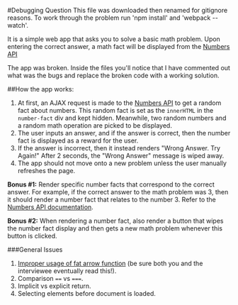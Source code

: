 #Debugging Question
This file was downloaded then renamed for gitignore reasons.
To work through the problem run 'npm install' and 'webpack --watch'.

It is a simple web app that asks you to solve a basic math problem. Upon entering the correct answer, a math fact will be displayed from the [Numbers API][numbers-api]

The app was broken. Inside the files you'll notice that I have commented out what was the bugs and replace the broken code with a working solution.

##How the app works:
1. At first, an AJAX request is made to the [Numbers API][numbers-api] to get a random fact about numbers. This random fact is set as the `innerHTML` in the `number-fact` div and kept hidden. Meanwhile, two random numbers and a random math operation are picked to be displayed.
2. The user inputs an answer, and if the answer is correct, then the number fact is displayed as a reward for the user.
3. If the answer is incorrect, then it instead renders "Wrong Answer. Try Again!" After 2 seconds, the "Wrong Answer" message is wiped away.
4. The app should not move onto a new problem unless the user manually refreshes the page.

**Bonus #1:** Render specific number facts that correspond to the correct answer. For example, if the correct answer to the math problem was 3, then it should render a number fact that relates to the number 3. Refer to the [Numbers API documentation][numbers-api].

**Bonus #2:** When rendering a number fact, also render a button that wipes the number fact display and then gets a new math problem whenever this button is clicked.

###General Issues
1. [Improper usage of fat arrow function][fat-arrow] (be sure both you and the interviewee eventually read this!).
2. Comparison `==` vs `===`.
3. Implicit vs explicit return.
4. Selecting elements before document is loaded.

<!-- Links -->
[numbers-api]: http://numbersapi.com/
[fat-arrow]: https://rainsoft.io/when-not-to-use-arrow-functions-in-javascript/
